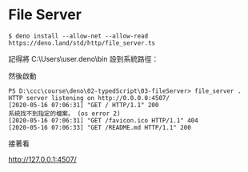 # File Server

```
$ deno install --allow-net --allow-read https://deno.land/std/http/file_server.ts
```

記得將 C:\Users\user\.deno\bin 設到系統路徑：

然後啟動

```
PS D:\ccc\course\deno\02-typedScript\03-fileServer> file_server .
HTTP server listening on http://0.0.0.0:4507/
[2020-05-16 07:06:31] "GET / HTTP/1.1" 200
系統找不到指定的檔案。 (os error 2)
[2020-05-16 07:06:31] "GET /favicon.ico HTTP/1.1" 404
[2020-05-16 07:06:33] "GET /README.md HTTP/1.1" 200
```

接著看

http://127.0.0.1:4507/

